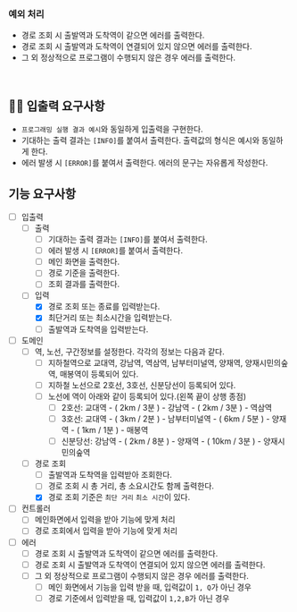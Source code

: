 ### 예외 처리

- 경로 조회 시 출발역과 도착역이 같으면 에러를 출력한다.
- 경로 조회 시 출발역과 도착역이 연결되어 있지 않으면 에러를 출력한다.
- 그 외 정상적으로 프로그램이 수행되지 않은 경우 에러를 출력한다.

<br>

## ✍🏻 입출력 요구사항

- `프로그래밍 실행 결과 예시`와 동일하게 입출력을 구현한다.
- 기대하는 출력 결과는 `[INFO]`를 붙여서 출력한다. 출력값의 형식은 예시와 동일하게 한다.
- 에러 발생 시 `[ERROR]`를 붙여서 출력한다. 에러의 문구는 자유롭게 작성한다.

## 기능 요구사항

- [ ] 입출력
    - [ ] 출력
        - [ ] 기대하는 출력 결과는 `[INFO]`를 붙여서 출력한다.
        - [ ] 에러 발생 시 `[ERROR]`를 붙여서 출력한다.
        - [ ] 메인 화면을 출력한다.
        - [ ] 경로 기준을 출력한다.
        - [ ] 조회 결과를 출력한다.
    - [ ] 입력
        - [x] 경로 조회 또는 종료를 입력받는다.
        - [x] 최단거리 또는 최소시간을 입력받는다.
        - [ ] 출발역과 도착역을 입력받는다.

- [ ] 도메인
    - [ ] 역, 노선, 구간정보를 설정한다. 각각의 정보는 다음과 같다.
        - [ ] 지하철역으로 교대역, 강남역, 역삼역, 남부터미널역, 양재역, 양재시민의숲역, 매봉역이 등록되어 있다.
        - [ ] 지하철 노선으로 2호선, 3호선, 신분당선이 등록되어 있다.
        - [ ] 노선에 역이 아래와 같이 등록되어 있다.(왼쪽 끝이 상행 종점)
            - [ ] 2호선: 교대역 - ( 2km / 3분 ) - 강남역 - ( 2km / 3분 ) - 역삼역
            - [ ] 3호선: 교대역 - ( 3km / 2분 ) - 남부터미널역 - ( 6km / 5분 ) - 양재역 - ( 1km / 1분 ) - 매봉역
            - [ ] 신분당선: 강남역 - ( 2km / 8분 ) - 양재역 - ( 10km / 3분 ) - 양재시민의숲역
    - [ ] 경로 조회
        - [ ] 출발역과 도착역을 입력받아 조회한다.
        - [ ] 경로 조회 시 총 거리, 총 소요시간도 함께 출력한다.
        - [x] 경로 조회 기준은 `최단 거리` `최소 시간`이 있다.

- [ ] 컨트롤러
    - [ ] 메인화면에서 입력을 받아 기능에 맞게 처리
    - [ ] 경로 조회에서 입력을 받아 기능에 맞게 처리

- [ ] 에러
    - [ ] 경로 조회 시 출발역과 도착역이 같으면 에러를 출력한다.
    - [ ] 경로 조회 시 출발역과 도착역이 연결되어 있지 않으면 에러를 출력한다.
    - [ ] 그 외 정상적으로 프로그램이 수행되지 않은 경우 에러를 출력한다.
        - [ ] 메인 화면에서 기능을 입력 받을 때, 입력값이 `1, Q`가 아닌 경우
        - [ ] 경로 기준에서 입력받을 때, 입력값이 `1,2,B`가 아닌 경우